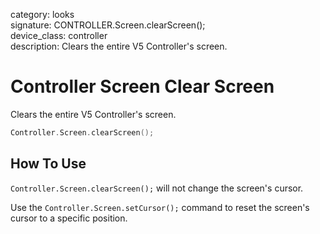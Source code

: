 category: looks  
signature: CONTROLLER.Screen.clearScreen();  
device_class: controller  
description: Clears the entire V5 Controller's screen.  

# Controller Screen Clear Screen

Clears the entire V5 Controller's screen.

```cpp
Controller.Screen.clearScreen();
```

## How To Use

`Controller.Screen.clearScreen();` will not change the screen's cursor. 

Use the `Controller.Screen.setCursor();` command to reset the screen's cursor to a specific position.

<advanced>
</advanced>